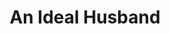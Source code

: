 ---
title: An Ideal Husband
year: 1930
opening_date: 1930-04-29
closing_date: 
layout: productions
image:
image_caption:
image_credit:
playbill:
category:
Theatre: Theatre Jacksonville
cast:
  Mrs. Marchmont: Amy Cavanagh
  Vicomte de Nanjac: Charles DePencier
  Lady Basildon: Charlotte Bowden Perry
  Lord Goring: E.S. Beauchamp-Nobbs
  Mabel Chiltern: Edna Alexander
  Lord Caversham: J.H. Spence
  Mason: Joseph Marron
  Mrs. Cheveley: Marguerite Chiasson
  Sir Robert Chiltern: Philip Devlin
  Phipps: Tom Cashen
  Lady Markby: Winifred Snowden
  Lady Chiltern: Fay Beckett
crew:
  Director: Ella Macklin
  Staging:
    - Fred Pumpelly
    - Mrs. Fred Pumpelly
  Props:
    - Mrs. Burton Barrs
understudies:
orchestra:
external_links:
---